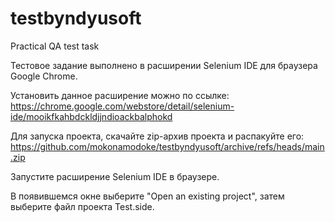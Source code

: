 # testbyndyusoft
Practical QA test task

Тестовое задание выполнено в расширении Selenium IDE для браузера Google Chrome.

Установить данное расширение можно по ссылке: https://chrome.google.com/webstore/detail/selenium-ide/mooikfkahbdckldjjndioackbalphokd

Для запуска проекта, скачайте zip-архив проекта и распакуйте его: https://github.com/mokonamodoke/testbyndyusoft/archive/refs/heads/main.zip

Запустите расширение Selenium IDE в браузере.

В появившемся окне выберите "Open an existing project", затем выберите файл проекта Test.side.
